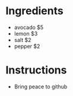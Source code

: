 # Ingredients
- avocado $5
- lemon $3
- salt $2
- pepper $2
# Instructions 
- Bring peace to github
